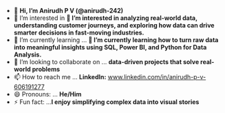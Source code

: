 - 👋 **Hi, I’m Anirudh P V (@anirudh-242)**
- 👀 I’m interested in **👀 I’m interested in analyzing real-world data, understanding customer journeys, and exploring how data can drive smarter decisions in fast-moving industries.**
- 🌱 I’m currently learning ... **🌱 I’m currently learning how to turn raw data into meaningful insights using SQL, Power BI, and Python for Data Analysis.**
- 💞️ I’m looking to collaborate on ... **data-driven projects that solve real-world problems**
- 📫 How to reach me ... **LinkedIn:** www.linkedin.com/in/anirudh-p-v-606191277 
- 😄 Pronouns: ... **He/Him**
- ⚡ Fun fact: ...**I enjoy simplifying complex data into visual stories**

<!---
anirudh-242/anirudh-242 is a ✨ special ✨ repository because its `README.md` (this file) appears on your GitHub profile.
You can click the Preview link to take a look at your changes.
--->
